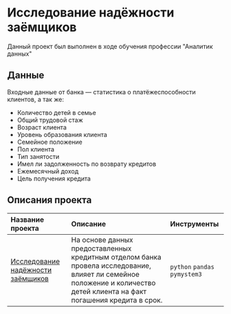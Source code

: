 # Исследование надёжности заёмщиков

Данный проект был выполнен в ходе обучения профессии "Аналитик данных"

##  Данные 

Входные данные от банка — статистика о платёжеспособности клиентов, а так же:
- Количество детей в семье
- Общий трудовой стаж
- Возраст клиента 
- Уровень образования клиента
- Семейное положение
- Пол клиента
- Тип занятости
- Имел ли задолженность по возврату кредитов
- Ежемесячный доход
- Цель получения кредита
 
## Описания проекта

| Название проекта | Описание | Инструменты|
| :-------------------- | :-------------------- | :-------------------- | 
| [Исследование надёжности заёмщиков](https://github.com/pochemuchto/yandex_praktikum_project/blob/main/Предобработка%20данных/Исследование%20надёжности%20заёмщиков.ipynb) |На основе данных предоставленных кредитным отделом банка провела исследование, влияет ли семейное положение и количество детей клиента на факт погашения кредита в срок. |`python` `pandas` `pymystem3`|
